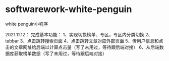 # softwarework-white-penguin
white penguin小程序

2021.11.12：
完成基本功能：
1、实现切换榜单、专区，专区内分类切换
2、tabbar
3、点击跳转搜索页面
4、点击跳转文章对应外部页面
5、传用户信息和点击的文章网址给后端以计算点击量（写了未用过，等待跟后端对接）
6、从后端数据库获取榜单数据（写了未用过，等待跟后端对接）
